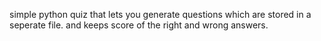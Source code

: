 simple python quiz that lets you generate questions which are stored in a seperate file. and keeps score of the right and wrong answers.
